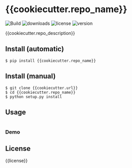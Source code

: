 # {{cookiecutter.repo_name}}
![Build](https://travis-ci.org/walidsa3d/{{cookiecutter.repo_name}}.svg?branch=master)
![downloads](https://img.shields.io/pypi/dm/{{cookiecutter.repo_name}}.svg)
![license](https://img.shields.io/pypi/l/{{cookiecutter.repo_name}}.svg)
![version](https://img.shields.io/pypi/v/{{cookiecutter.repo_name}}.svg)

{{cookiecutter.repo_description}}

## Install (automatic)
```
$ pip install {{cookiecutter.repo_name}}
```
## Install (manual)
```
$ git clone {{cookiecutter.url}}
$ cd {{cookiecutter.repo_name}}
$ python setup.py install
```
## Usage
```
```
### Demo


## License
{{license}}